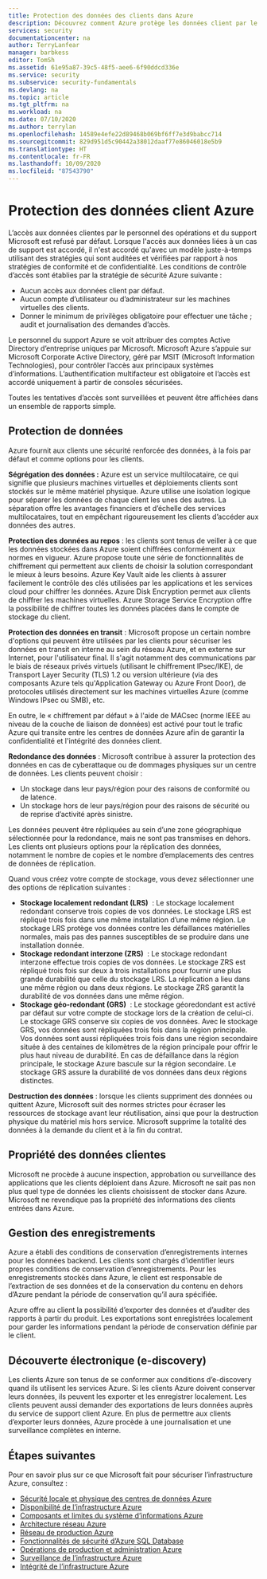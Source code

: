 ```yaml
---
title: Protection des données des clients dans Azure
description: Découvrez comment Azure protège les données client par le biais de la séparation des données, de la redondance des données et de la destruction des données.
services: security
documentationcenter: na
author: TerryLanfear
manager: barbkess
editor: TomSh
ms.assetid: 61e95a87-39c5-48f5-aee6-6f90ddcd336e
ms.service: security
ms.subservice: security-fundamentals
ms.devlang: na
ms.topic: article
ms.tgt_pltfrm: na
ms.workload: na
ms.date: 07/10/2020
ms.author: terrylan
ms.openlocfilehash: 14589e4efe22d89468b069bf6ff7e3d9babcc714
ms.sourcegitcommit: 829d951d5c90442a38012daaf77e86046018e5b9
ms.translationtype: HT
ms.contentlocale: fr-FR
ms.lasthandoff: 10/09/2020
ms.locfileid: "87543790"
---
```

# <a name="azure-customer-data-protection"></a>Protection des données client Azure   
L’accès aux données clientes par le personnel des opérations et du support Microsoft est refusé par défaut. Lorsque l'accès aux données liées à un cas de support est accordé, il n'est accordé qu'avec un modèle juste-à-temps utilisant des stratégies qui sont auditées et vérifiées par rapport à nos stratégies de conformité et de confidentialité.  Les conditions de contrôle d’accès sont établies par la stratégie de sécurité Azure suivante :

- Aucun accès aux données client par défaut.
- Aucun compte d’utilisateur ou d’administrateur sur les machines virtuelles des clients.
- Donner le minimum de privilèges obligatoire pour effectuer une tâche ; audit et journalisation des demandes d’accès.

Le personnel du support Azure se voit attribuer des comptes Active Directory d’entreprise uniques par Microsoft. Microsoft Azure s’appuie sur Microsoft Corporate Active Directory, géré par MSIT (Microsoft Information Technologies), pour contrôler l’accès aux principaux systèmes d’informations. L’authentification multifacteur est obligatoire et l’accès est accordé uniquement à partir de consoles sécurisées.

Toutes les tentatives d’accès sont surveillées et peuvent être affichées dans un ensemble de rapports simple.

## <a name="data-protection"></a>Protection de données
Azure fournit aux clients une sécurité renforcée des données, à la fois par défaut et comme options pour les clients.

**Ségrégation des données :** Azure est un service multilocataire, ce qui signifie que plusieurs machines virtuelles et déploiements clients sont stockés sur le même matériel physique. Azure utilise une isolation logique pour séparer les données de chaque client les unes des autres. La séparation offre les avantages financiers et d’échelle des services multilocataires, tout en empêchant rigoureusement les clients d’accéder aux données des autres.

**Protection des données au repos** : les clients sont tenus de veiller à ce que les données stockées dans Azure soient chiffrées conformément aux normes en vigueur. Azure propose toute une série de fonctionnalités de chiffrement qui permettent aux clients de choisir la solution correspondant le mieux à leurs besoins. Azure Key Vault aide les clients à assurer facilement le contrôle des clés utilisées par les applications et les services cloud pour chiffrer les données. Azure Disk Encryption permet aux clients de chiffrer les machines virtuelles. Azure Storage Service Encryption offre la possibilité de chiffrer toutes les données placées dans le compte de stockage du client.

**Protection des données en transit** : Microsoft propose un certain nombre d'options qui peuvent être utilisées par les clients pour sécuriser les données en transit en interne au sein du réseau Azure, et en externe sur Internet, pour l'utilisateur final.  Il s'agit notamment des communications par le biais de réseaux privés virtuels (utilisant le chiffrement IPsec/IKE), de Transport Layer Security (TLS) 1.2 ou version ultérieure (via des composants Azure tels qu'Application Gateway ou Azure Front Door), de protocoles utilisés directement sur les machines virtuelles Azure (comme Windows IPsec ou SMB), etc. 

En outre, le « chiffrement par défaut » à l'aide de MACsec (norme IEEE au niveau de la couche de liaison de données) est activé pour tout le trafic Azure qui transite entre les centres de données Azure afin de garantir la confidentialité et l'intégrité des données client. 

**Redondance des données** : Microsoft contribue à assurer la protection des données en cas de cyberattaque ou de dommages physiques sur un centre de données. Les clients peuvent choisir :

- Un stockage dans leur pays/région pour des raisons de conformité ou de latence.
- Un stockage hors de leur pays/région pour des raisons de sécurité ou de reprise d’activité après sinistre.

Les données peuvent être répliquées au sein d’une zone géographique sélectionnée pour la redondance, mais ne sont pas transmises en dehors. Les clients ont plusieurs options pour la réplication des données, notamment le nombre de copies et le nombre d’emplacements des centres de données de réplication.

Quand vous créez votre compte de stockage, vous devez sélectionner une des options de réplication suivantes :

- **Stockage localement redondant (LRS)**  : Le stockage localement redondant conserve trois copies de vos données. Le stockage LRS est répliqué trois fois dans une même installation d’une même région. Le stockage LRS protège vos données contre les défaillances matérielles normales, mais pas des pannes susceptibles de se produire dans une installation donnée.
- **Stockage redondant interzone (ZRS)**  : Le stockage redondant interzone effectue trois copies de vos données. Le stockage ZRS est répliqué trois fois sur deux à trois installations pour fournir une plus grande durabilité que celle du stockage LRS. La réplication a lieu dans une même région ou dans deux régions. Le stockage ZRS garantit la durabilité de vos données dans une même région.
- **Stockage géo-redondant (GRS)**  : Le stockage géoredondant est activé par défaut sur votre compte de stockage lors de la création de celui-ci. Le stockage GRS conserve six copies de vos données. Avec le stockage GRS, vos données sont répliquées trois fois dans la région principale. Vos données sont aussi répliquées trois fois dans une région secondaire située à des centaines de kilomètres de la région principale pour offrir le plus haut niveau de durabilité. En cas de défaillance dans la région principale, le stockage Azure bascule sur la région secondaire. Le stockage GRS assure la durabilité de vos données dans deux régions distinctes.

**Destruction des données** : lorsque les clients suppriment des données ou quittent Azure, Microsoft suit des normes strictes pour écraser les ressources de stockage avant leur réutilisation, ainsi que pour la destruction physique du matériel mis hors service. Microsoft supprime la totalité des données à la demande du client et à la fin du contrat.

## <a name="customer-data-ownership"></a>Propriété des données clientes
Microsoft ne procède à aucune inspection, approbation ou surveillance des applications que les clients déploient dans Azure. Microsoft ne sait pas non plus quel type de données les clients choisissent de stocker dans Azure. Microsoft ne revendique pas la propriété des informations des clients entrées dans Azure.

## <a name="records-management"></a>Gestion des enregistrements
Azure a établi des conditions de conservation d’enregistrements internes pour les données backend. Les clients sont chargés d’identifier leurs propres conditions de conservation d’enregistrements. Pour les enregistrements stockés dans Azure, le client est responsable de l’extraction de ses données et de la conservation du contenu en dehors d’Azure pendant la période de conservation qu’il aura spécifiée.

Azure offre au client la possibilité d’exporter des données et d’auditer des rapports à partir du produit. Les exportations sont enregistrées localement pour garder les informations pendant la période de conservation définie par le client.

## <a name="electronic-discovery-e-discovery"></a>Découverte électronique (e-discovery)
Les clients Azure son tenus de se conformer aux conditions d’e-discovery quand ils utilisent les services Azure. Si les clients Azure doivent conserver leurs données, ils peuvent les exporter et les enregistrer localement. Les clients peuvent aussi demander des exportations de leurs données auprès du service de support client Azure. En plus de permettre aux clients d’exporter leurs données, Azure procède à une journalisation et une surveillance complètes en interne.

## <a name="next-steps"></a>Étapes suivantes
Pour en savoir plus sur ce que Microsoft fait pour sécuriser l’infrastructure Azure, consultez :

- [Sécurité locale et physique des centres de données Azure](physical-security.md)
- [Disponibilité de l’infrastructure Azure](infrastructure-availability.md)
- [Composants et limites du système d’informations Azure](infrastructure-components.md)
- [Architecture réseau Azure](infrastructure-network.md)
- [Réseau de production Azure](production-network.md)
- [Fonctionnalités de sécurité d’Azure SQL Database](infrastructure-sql.md)
- [Opérations de production et administration Azure](infrastructure-operations.md)
- [Surveillance de l’infrastructure Azure](infrastructure-monitoring.md)
- [Intégrité de l’infrastructure Azure](infrastructure-integrity.md)
